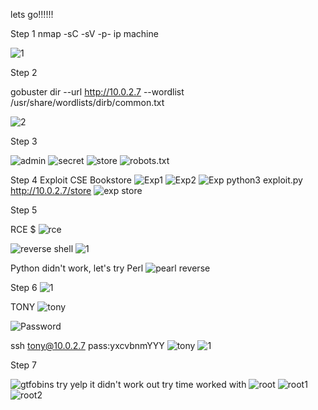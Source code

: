 lets go!!!!!!


Step 1
nmap -sC -sV -p- ip machine

![1](image.png)

Step 2

gobuster dir --url http://10.0.2.7 --wordlist /usr/share/wordlists/dirb/common.txt 

![2](image-2.png)

Step 3 

![admin](image-3.png)
![secret](image-4.png)
![store](image-6.png)
![robots.txt](image-7.png)


Step 4 
Exploit CSE Bookstore
![Exp1](image-9.png)
![Exp2](image-10.png)
![Exp](image-12.png)
 python3 exploit.py http://10.0.2.7/store
![exp store](image-13.png)

Step 5

RCE $ 
![rce](image-14.png)

![reverse shell](image-15.png)
![1](image-16.png)


Python didn't work, let's try Perl
![pearl reverse](image-17.png)

Step 6
![1](image-18.png)

TONY
![tony](image-19.png)

![Password](image-20.png)

ssh tony@10.0.2.7 pass:yxcvbnmYYY
![tony](image-21.png)
![1](image-22.png)


Step 7

![gtfobins](image-23.png)
try yelp
it didn't work out
try time
worked with
![root](image-24.png)
![root1](image-25.png)
![root2](image-26.png)